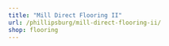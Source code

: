 ```yaml
---
title: "Mill Direct Flooring II"
url: /phillipsburg/mill-direct-flooring-ii/
shop: flooring
---
```

